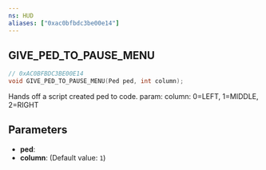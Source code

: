```yaml
---
ns: HUD
aliases: ["0xac0bfbdc3be00e14"]
---
```

## GIVE_PED_TO_PAUSE_MENU

```c
// 0xAC0BFBDC3BE00E14
void GIVE_PED_TO_PAUSE_MENU(Ped ped, int column);
```

Hands off a script created ped to code. param: column: 0=LEFT, 1=MIDDLE, 2=RIGHT


## Parameters
* **ped**: 
* **column**: (Default value: `1`)
